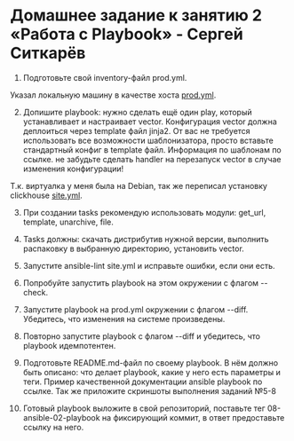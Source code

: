 # Домашнее задание к занятию 2 «Работа с Playbook» - Сергей Ситкарёв

1. Подготовьте свой inventory-файл prod.yml.

Указал локальную машину в качестве хоста [prod.yml](https://github.com/SSitkarev/ansible-02/tree/main/inventory/prod.yml).

2. Допишите playbook: нужно сделать ещё один play, который устанавливает и настраивает vector. 
Конфигурация vector должна деплоиться через template файл jinja2. 
От вас не требуется использовать все возможности шаблонизатора, просто вставьте стандартный конфиг в template файл. 
Информация по шаблонам по ссылке. не забудьте сделать handler на перезапуск vector в случае изменения конфигурации!

Т.к. виртуалка у меня была на Debian, так же переписал установку clickhouse [site.yml](https://github.com/SSitkarev/ansible-02/blob/main/site.yml).

3. При создании tasks рекомендую использовать модули: get_url, template, unarchive, file.

4. Tasks должны: скачать дистрибутив нужной версии, выполнить распаковку в выбранную директорию, установить vector.

5. Запустите ansible-lint site.yml и исправьте ошибки, если они есть.

6. Попробуйте запустить playbook на этом окружении с флагом --check.

7. Запустите playbook на prod.yml окружении с флагом --diff. Убедитесь, что изменения на системе произведены.

8. Повторно запустите playbook с флагом --diff и убедитесь, что playbook идемпотентен.

9. Подготовьте README.md-файл по своему playbook. В нём должно быть описано: что делает playbook, какие у него есть параметры и теги. 
Пример качественной документации ansible playbook по ссылке. Так же приложите скриншоты выполнения заданий №5-8

10. Готовый playbook выложите в свой репозиторий, поставьте тег 08-ansible-02-playbook на фиксирующий коммит, в ответ предоставьте ссылку на него.
